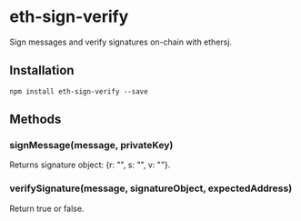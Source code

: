 # eth-sign-verify

Sign messages and verify signatures on-chain with ethersj.

## Installation

```
npm install eth-sign-verify --save
```

## Methods


### signMessage(message, privateKey)

Returns signature object:  {r: "", s: "", v: ""}.

### verifySignature(message, signatureObject, expectedAddress)

Return true or false.
